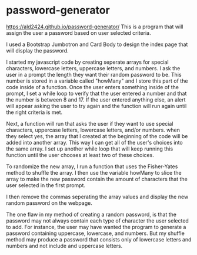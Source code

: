 # password-generator
https://ald2424.github.io/password-generator/
This is a program that will assign the user a password based on user selected criteria.

I used a Bootstrap Jumbotron and Card Body to design the index page that will display the password.

I started my javascript code by creating seperate arrays for special characters, lowercase letters, uppercase letters, and numbers.
I ask the user in a prompt the length they want their random password to be.  This number is stored in a variable called "howMany" and I store this part of the code 
inside of a function.
Once the user enters something inside of the prompt, I set a while loop to verify that the user entered a number and that the number is between 8 and 17.  If 
the user entered anything else, an alert will appear asking the user to try again and the function will run again until the right criteria is met.

Next, a function will run that asks the user if they want to use special characters, uppercase letters, lowercase letters, and/or numbers. when they select yes, the array 
that I created at the beginning of the code will be added into another array. This way I can get all of the user's choices into the same array. I set up another while
loop that will keep running this function until the user chooses at least two of these choices.

To randomize the new array, I run a function that uses the Fisher-Yates method to shuffle the array.  I then use the variable howMany to slice the array to make the 
new password contain the amount of characters that the user selected in the first prompt.

I then remove the commas seperating the array values and display the new random password on the webpage.

The one flaw in my method of creating a random password, is that the password may not always contain each type of character the user selected to add.
For instance, the user may have wanted the program to generate a password containing uppercase, lowercase, and numbers.  But my shuffle method may produce a password
that consists only of lowercase letters and numbers and not include and uppercase letters.

